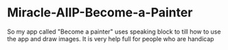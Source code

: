 # Miracle-AIIP-Become-a-Painter
So my app called "Become a painter" uses speaking block  to  till how to use the app and draw images. It is very help full for people who are handicap
